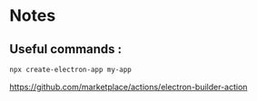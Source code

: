 # Notes 

## Useful commands : 

```bash
npx create-electron-app my-app
```


https://github.com/marketplace/actions/electron-builder-action